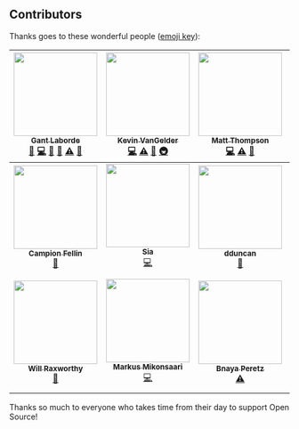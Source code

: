 
## Contributors

Thanks goes to these wonderful people ([emoji key](https://github.com/kentcdodds/all-contributors#emoji-key)):

<!-- ALL-CONTRIBUTORS-LIST:START - Do not remove or modify this section -->
| [<img src="https://avatars0.githubusercontent.com/u/997157?v=4" width="150px;"/><br /><sub><b>Gant Laborde</b></sub>](http://gantlaborde.com/)<br />[📝](#blog-GantMan "Blogposts") [💻](https://github.com/infinitered/solidarity/commits?author=GantMan "Code") [🤔](#ideas-GantMan "Ideas, Planning, & Feedback") [🔌](#plugin-GantMan "Plugin/utility libraries") [⚠️](https://github.com/infinitered/solidarity/commits?author=GantMan "Tests") [📖](https://github.com/infinitered/solidarity/commits?author=GantMan "Documentation") | [<img src="https://avatars2.githubusercontent.com/u/1771152?v=4" width="150px;"/><br /><sub><b>Kevin VanGelder</b></sub>](https://www.infinite.red)<br />[💻](https://github.com/infinitered/solidarity/commits?author=kevinvangelder "Code") [⚠️](https://github.com/infinitered/solidarity/commits?author=kevinvangelder "Tests") [👀](#review-kevinvangelder "Reviewed Pull Requests") [🚇](#infra-kevinvangelder "Infrastructure (Hosting, Build-Tools, etc)") | [<img src="https://avatars3.githubusercontent.com/u/6240043?v=4" width="150px;"/><br /><sub><b>Matt Thompson</b></sub>](http://thompsonportfolio.herokuapp.com/)<br />[💻](https://github.com/infinitered/solidarity/commits?author=mattathompson "Code") [⚠️](https://github.com/infinitered/solidarity/commits?author=mattathompson "Tests") [📖](https://github.com/infinitered/solidarity/commits?author=mattathompson "Documentation") | [<img src="https://avatars0.githubusercontent.com/u/68273?v=4" width="150px;"/><br /><sub><b>Steve Kellock</b></sub>](https://github.com/skellock)<br />[🤔](#ideas-skellock "Ideas, Planning, & Feedback") [💻](https://github.com/infinitered/solidarity/commits?author=skellock "Code") | [<img src="https://avatars0.githubusercontent.com/u/27202?v=4" width="150px;"/><br /><sub><b>Timo Sand</b></sub>](http://timosand.com)<br />[🚇](#infra-deiga "Infrastructure (Hosting, Build-Tools, etc)") | [<img src="https://avatars3.githubusercontent.com/u/3494509?v=4" width="150px;"/><br /><sub><b>AJ Robertson</b></sub>](http://codeithuman.com)<br />[📖](https://github.com/infinitered/solidarity/commits?author=codeithuman "Documentation") | [<img src="https://avatars1.githubusercontent.com/u/7246784?v=4" width="150px;"/><br /><sub><b>Joko Susilo</b></sub>](https://github.com/jokosu10)<br />[📖](https://github.com/infinitered/solidarity/commits?author=jokosu10 "Documentation") |
| :---: | :---: | :---: | :---: | :---: | :---: | :---: |
| [<img src="https://avatars3.githubusercontent.com/u/11984923?v=4" width="150px;"/><br /><sub><b>Campion Fellin</b></sub>](https://github.com/campionfellin)<br />[📖](https://github.com/infinitered/solidarity/commits?author=campionfellin "Documentation") | [<img src="https://avatars1.githubusercontent.com/u/4777393?v=4" width="150px;"/><br /><sub><b>Sia</b></sub>](http://www.clioandcalliope.com/)<br />[💻](https://github.com/infinitered/solidarity/commits?author=siakaramalegos "Code") | [<img src="https://avatars2.githubusercontent.com/u/14152125?v=4" width="150px;"/><br /><sub><b>dduncan</b></sub>](https://github.com/ddncn)<br />[📖](https://github.com/infinitered/solidarity/commits?author=ddncn "Documentation") | [<img src="https://avatars1.githubusercontent.com/u/4968754?v=4" width="150px;"/><br /><sub><b>Brandon Dean</b></sub>](https://github.com/thedeany)<br />[📖](https://github.com/infinitered/solidarity/commits?author=thedeany "Documentation") | [<img src="https://avatars2.githubusercontent.com/u/25131978?v=4" width="150px;"/><br /><sub><b>Grigori</b></sub>](https://github.com/grigori-gru)<br />[📖](https://github.com/infinitered/solidarity/commits?author=grigori-gru "Documentation") | [<img src="https://avatars0.githubusercontent.com/u/3335740?v=4" width="150px;"/><br /><sub><b>Imran Brown</b></sub>](http://www.imranbrown.com)<br />[📖](https://github.com/infinitered/solidarity/commits?author=rmnegatives "Documentation") | [<img src="https://avatars2.githubusercontent.com/u/7189823?v=4" width="150px;"/><br /><sub><b>Nicolas Charpentier</b></sub>](https://github.com/charpeni)<br />[🚇](#infra-charpeni "Infrastructure (Hosting, Build-Tools, etc)") |
| [<img src="https://avatars1.githubusercontent.com/u/94960?v=4" width="150px;"/><br /><sub><b>Will Raxworthy</b></sub>](https://github.com/willrax)<br />[🔌](#plugin-willrax "Plugin/utility libraries") | [<img src="https://avatars2.githubusercontent.com/u/5314500?v=4" width="150px;"/><br /><sub><b>Markus Mikonsaari</b></sub>](https://github.com/Mknsri)<br />[💻](https://github.com/infinitered/solidarity/commits?author=Mknsri "Code") | [<img src="https://avatars2.githubusercontent.com/u/1304862?v=4" width="150px;"/><br /><sub><b>Bnaya Peretz</b></sub>](https://github.com/Bnaya)<br />[⚠️](https://github.com/infinitered/solidarity/commits?author=Bnaya "Tests") | [<img src="https://avatars2.githubusercontent.com/u/713658?v=4" width="150px;"/><br /><sub><b>Christian Johannessen</b></sub>](https://github.com/ceejtron)<br />[💻](https://github.com/infinitered/solidarity/commits?author=ceejtron "Code") [⚠️](https://github.com/infinitered/solidarity/commits?author=ceejtron "Tests") | [<img src="https://avatars3.githubusercontent.com/u/17892823?v=4" width="150px;"/><br /><sub><b>Jenna Fucci</b></sub>](https://github.com/JenFucci)<br />[🎨](#design-JenFucci "Design") | [<img src="https://avatars1.githubusercontent.com/u/2925048?v=4" width="150px;"/><br /><sub><b>Trevor Brindle</b></sub>](http://trevorbrindle.com)<br />[💻](https://github.com/infinitered/solidarity/commits?author=tabrindle "Code") [🤔](#ideas-tabrindle "Ideas, Planning, & Feedback") |
<!-- ALL-CONTRIBUTORS-LIST:END -->

Thanks so much to everyone who takes time from their day to support Open Source!
